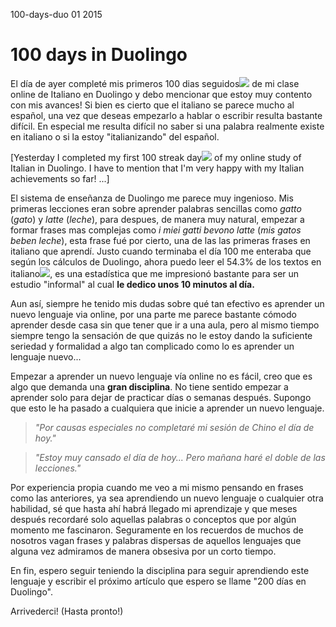 <permalink>100-days-duo</permalink>
<month>01</month>
<year>2015</year>

# 100 days in Duolingo

El día de ayer completé mis primeros <a class='mintip'>100 dias seguidos<span><img src='articles/images/100-days-flame.png'/></span></a> de mi clase online de Italiano en Duolingo y debo mencionar que estoy muy contento con mis avances! Si bien es cierto que el italiano se parece mucho al español, una vez que deseas empezarlo a hablar o escribir resulta bastante difícil. En especial me resulta difícil no saber si una palabra realmente existe en italiano o si la estoy "italianizando" del español.

[Yesterday I completed my first <a class='mintip'>100 streak day<span><img src='articles/images/100-days-flame.png'/></span></a> of my online study of Italian in Duolingo. I have to mention that I'm very happy with my Italian achievements so far! ...]

El sistema de enseñanza de Duolingo me parece muy ingenioso. Mis primeras lecciones eran sobre aprender palabras sencillas como *gatto* (*gato*) y *latte* (*leche*), para despues, de manera muy natural, empezar a formar frases mas complejas como *i miei gatti bevono latte* (*mis gatos beben leche*), esta frase fué por cierto, una de las las primeras frases en italiano que aprendí. Justo cuando terminaba el día 100 me enteraba que <a class='mintip'>según los cálculos de Duolingo, ahora puedo leer el 54.3% de los textos en italiano<span><img src='articles/images/duo-read-per.png'/></span></a>, es una estadística que me impresionó bastante para ser un estudio "informal" al cual **le dedico unos 10 minutos al día.**

Aun así, siempre he tenido mis dudas sobre qué tan efectivo es aprender un nuevo lenguaje via online, por una parte me parece bastante cómodo aprender desde casa sin que tener que ir a una aula, pero al mismo tiempo siempre tengo la sensación de que quizás no le estoy dando la suficiente seriedad y formalidad a algo tan complicado como lo es aprender un lenguaje nuevo...

Empezar a aprender un nuevo lenguaje vía online no es fácil, creo que es algo que demanda una **gran disciplina**. No tiene sentido empezar a aprender solo para dejar de practicar días o semanas después. Supongo que esto le ha pasado a cualquiera que inicie a aprender un nuevo lenguaje.

> *"Por causas especiales no completaré mi sesión de Chino el día de hoy."*


> *"Estoy muy cansado el día de hoy... Pero mañana haré el doble de las lecciones."*

Por experiencia propia cuando me veo a mi mismo pensando en frases como las anteriores, ya sea aprendiendo un nuevo lenguaje o cualquier otra habilidad, sé que hasta ahí habrá llegado mi aprendizaje y que meses después recordaré solo aquellas palabras o conceptos que por algún momento me fascinaron. Seguramente en los recuerdos de muchos de nosotros vagan frases y palabras dispersas de aquellos lenguajes que alguna vez admiramos de manera obsesiva por un corto tiempo.

En fin, espero seguir teniendo la disciplina para seguir aprendiendo este lenguaje y escribir el próximo artículo que espero se llame "200 días en Duolingo".

Arrivederci! (Hasta pronto!)